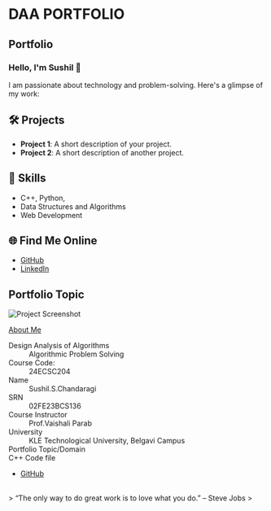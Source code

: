 # DAA PORTFOLIO
## Portfolio

### Hello, I'm Sushil 👋

I am passionate about technology and problem-solving. Here's a glimpse of my work:

## 🛠️ Projects
- **Project 1**: A short description of your project.
- **Project 2**: A short description of another project.

## 🚀 Skills
- C++, Python, 
- Data Structures and Algorithms
- Web Development 

## 🌐 Find Me Online
- [GitHub](https://github.com/SUSHeka)
- [LinkedIn](https://www.linkedin.com/in/sushil-c-316083281/)

## Portfolio Topic

![Project Screenshot](assets/image.jpg)


[About Me](about.md)

<dl>
<dt>Design Analysis of Algorithms</dt>
<dd>Algorithmic Problem Solving</dd>
<dt>Course Code:</dt>
<dd>24ECSC204</dd>
<dt>Name</dt>
<dd>Sushil.S.Chandaragi</dd>
<dt>SRN</dt>
<dd>02FE23BCS136</dd>
<dt>Course Instructor</dt>
<dd>Prof.Vaishali Parab</dd>
<dt>University</dt>
<dd>KLE Technological University, Belgavi Campus</dd>
<dt>Portfolio Topic/Domain</dt>
<dt>C++ Code file</dt>

- [GitHub](https://github.com/SUSHeka/DAA-FINAL-PROJECT)

  
</dl>

<br> 
> “The only way to do great work is to love what you do.” – Steve Jobs
>
